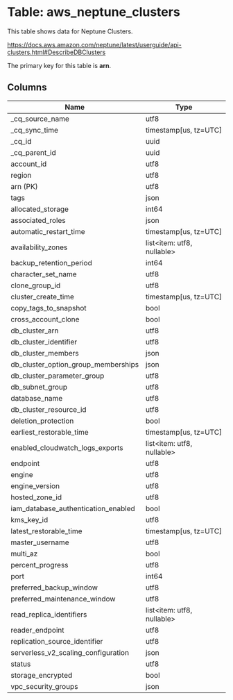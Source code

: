 # Table: aws_neptune_clusters

This table shows data for Neptune Clusters.

https://docs.aws.amazon.com/neptune/latest/userguide/api-clusters.html#DescribeDBClusters

The primary key for this table is **arn**.

## Columns

| Name          | Type          |
| ------------- | ------------- |
|_cq_source_name|utf8|
|_cq_sync_time|timestamp[us, tz=UTC]|
|_cq_id|uuid|
|_cq_parent_id|uuid|
|account_id|utf8|
|region|utf8|
|arn (PK)|utf8|
|tags|json|
|allocated_storage|int64|
|associated_roles|json|
|automatic_restart_time|timestamp[us, tz=UTC]|
|availability_zones|list<item: utf8, nullable>|
|backup_retention_period|int64|
|character_set_name|utf8|
|clone_group_id|utf8|
|cluster_create_time|timestamp[us, tz=UTC]|
|copy_tags_to_snapshot|bool|
|cross_account_clone|bool|
|db_cluster_arn|utf8|
|db_cluster_identifier|utf8|
|db_cluster_members|json|
|db_cluster_option_group_memberships|json|
|db_cluster_parameter_group|utf8|
|db_subnet_group|utf8|
|database_name|utf8|
|db_cluster_resource_id|utf8|
|deletion_protection|bool|
|earliest_restorable_time|timestamp[us, tz=UTC]|
|enabled_cloudwatch_logs_exports|list<item: utf8, nullable>|
|endpoint|utf8|
|engine|utf8|
|engine_version|utf8|
|hosted_zone_id|utf8|
|iam_database_authentication_enabled|bool|
|kms_key_id|utf8|
|latest_restorable_time|timestamp[us, tz=UTC]|
|master_username|utf8|
|multi_az|bool|
|percent_progress|utf8|
|port|int64|
|preferred_backup_window|utf8|
|preferred_maintenance_window|utf8|
|read_replica_identifiers|list<item: utf8, nullable>|
|reader_endpoint|utf8|
|replication_source_identifier|utf8|
|serverless_v2_scaling_configuration|json|
|status|utf8|
|storage_encrypted|bool|
|vpc_security_groups|json|
